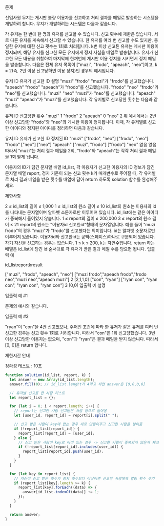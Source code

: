 문제

신입사원 무지는 게시판 불량 이용자를 신고하고 처리 결과를 메일로 발송하는 시스템을 개발하려 합니다. 무지가 개발하려는 시스템은 다음과 같습니다.

각 유저는 한 번에 한 명의 유저를 신고할 수 있습니다.
신고 횟수에 제한은 없습니다. 서로 다른 유저를 계속해서 신고할 수 있습니다.
한 유저를 여러 번 신고할 수도 있지만, 동일한 유저에 대한 신고 횟수는 1회로 처리됩니다.
k번 이상 신고된 유저는 게시판 이용이 정지되며, 해당 유저를 신고한 모든 유저에게 정지 사실을 메일로 발송합니다.
유저가 신고한 모든 내용을 취합하여 마지막에 한꺼번에 게시판 이용 정지를 시키면서 정지 메일을 발송합니다.
다음은 전체 유저 목록이 ["muzi", "frodo", "apeach", "neo"]이고, k = 2(즉, 2번 이상 신고당하면 이용 정지)인 경우의 예시입니다.

유저 ID 유저가 신고한 ID 설명
"muzi" "frodo" "muzi"가 "frodo"를 신고했습니다.
"apeach" "frodo" "apeach"가 "frodo"를 신고했습니다.
"frodo" "neo" "frodo"가 "neo"를 신고했습니다.
"muzi" "neo" "muzi"가 "neo"를 신고했습니다.
"apeach" "muzi" "apeach"가 "muzi"를 신고했습니다.
각 유저별로 신고당한 횟수는 다음과 같습니다.

유저 ID 신고당한 횟수
"muzi" 1
"frodo" 2
"apeach" 0
"neo" 2
위 예시에서는 2번 이상 신고당한 "frodo"와 "neo"의 게시판 이용이 정지됩니다. 이때, 각 유저별로 신고한 아이디와 정지된 아이디를 정리하면 다음과 같습니다.

유저 ID 유저가 신고한 ID 정지된 ID
"muzi" ["frodo", "neo"] ["frodo", "neo"]
"frodo" ["neo"] ["neo"]
"apeach" ["muzi", "frodo"] ["frodo"]
"neo" 없음 없음
따라서 "muzi"는 처리 결과 메일을 2회, "frodo"와 "apeach"는 각각 처리 결과 메일을 1회 받게 됩니다.

이용자의 ID가 담긴 문자열 배열 id_list, 각 이용자가 신고한 이용자의 ID 정보가 담긴 문자열 배열 report, 정지 기준이 되는 신고 횟수 k가 매개변수로 주어질 때, 각 유저별로 처리 결과 메일을 받은 횟수를 배열에 담아 return 하도록 solution 함수를 완성해주세요.

제한사항

2 ≤ id_list의 길이 ≤ 1,000
1 ≤ id_list의 원소 길이 ≤ 10
id_list의 원소는 이용자의 id를 나타내는 문자열이며 알파벳 소문자로만 이루어져 있습니다.
id_list에는 같은 아이디가 중복해서 들어있지 않습니다.
1 ≤ report의 길이 ≤ 200,000
3 ≤ report의 원소 길이 ≤ 21
report의 원소는 "이용자id 신고한id"형태의 문자열입니다.
예를 들어 "muzi frodo"의 경우 "muzi"가 "frodo"를 신고했다는 의미입니다.
id는 알파벳 소문자로만 이루어져 있습니다.
이용자id와 신고한id는 공백(스페이스)하나로 구분되어 있습니다.
자기 자신을 신고하는 경우는 없습니다.
1 ≤ k ≤ 200, k는 자연수입니다.
return 하는 배열은 id_list에 담긴 id 순서대로 각 유저가 받은 결과 메일 수를 담으면 됩니다.
입출력 예

id_listreportkresult

["muzi", "frodo", "apeach", "neo"] ["muzi frodo","apeach frodo","frodo neo","muzi neo","apeach muzi"] 2 [2,1,1,0]
["con", "ryan"] ["ryan con", "ryan con", "ryan con", "ryan con"] 3 [0,0]
입출력 예 설명

입출력 예 #1

문제의 예시와 같습니다.

입출력 예 #2

"ryan"이 "con"을 4번 신고했으나, 주어진 조건에 따라 한 유저가 같은 유저를 여러 번 신고한 경우는 신고 횟수 1회로 처리합니다. 따라서 "con"은 1회 신고당했습니다. 3번 이상 신고당한 이용자는 없으며, "con"과 "ryan"은 결과 메일을 받지 않습니다. 따라서 [0, 0]을 return 합니다.

제한시간 안내

정확성 테스트 : 10초

```javascript
function solution(id_list, report, k) {
  let answer = new Array(id_list.length);
  answer.fill(0); // id_list.lenght가 4라고 하면 answer은 [0,0,0,0]

  // 유저별 신고를 한 사람 리스트
  let report_list = {};

  for (let i = 0; i < report.length; i++) {
    // report는 신고한 사람-신고받은 사람 쌍으로 들어옴
    let [user_id, report_id] = report[i].split(" ");

    // 신고 받은 사람이 key에 없는 경우 새로 만들어주고 신고한 사람을 넣어줌
    if (!report_list[report_id]) {
      report_list[report_id] = [user_id];
    } else {
      // 신고 받은 사람이 key로 이미 있는 경우 -> 신고한 사람이 중복되지 않은지 체크 후 추가
      if (!report_list[report_id].includes(user_id)) {
        report_list[report_id].push(user_id);
      }
    }
  }

  for (let key in report_list) {
    // 자신이 신고 받은 횟수가 정지 횟수보다 이상이면 신고한 사람에게 알림 횟수 추가
    if (report_list[key].length >= k) {
      report_list[key].forEach((data) => {
        answer[id_list.indexOf(data)] += 1;
      });
    }
  }

  return answer;
}
```
